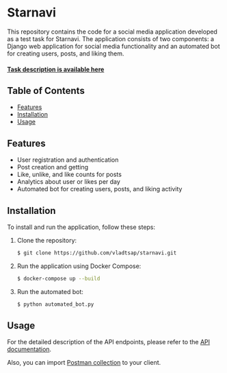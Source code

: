 # Starnavi

This repository contains the code for a social media application developed as a test task for Starnavi. 
The application consists of two components: 
a Django web application for social media functionality and an automated bot for creating users, posts, and liking them.

#### [Task description is available here](misc/Task_Description.pdf)

## Table of Contents

- [Features](#features)
- [Installation](#installation)
- [Usage](#usage)


## Features

- User registration and authentication
- Post creation and getting
- Like, unlike, and like counts for posts
- Analytics about user or likes per day
- Automated bot for creating users, posts, and liking activity


## Installation

To install and run the application, follow these steps:

1. Clone the repository:

   ```bash
   $ git clone https://github.com/vladtsap/starnavi.git
   ```
   
2. Run the application using Docker Compose:

   ```bash
   $ docker-compose up --build
   ```

3. Run the automated bot:

   ```bash
   $ python automated_bot.py
   ```


## Usage

For the detailed description of the API endpoints, please refer to the [API documentation](https://www.postman.com/vladtsap/workspace/worldwide-workspace/documentation/5723895-ac76a9b1-c416-407f-8af1-331a079f8955).

Also, you can import [Postman collection](misc/Starnavi_Test_Task.postman_collection.json) to your client.
